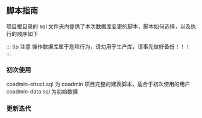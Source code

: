 ## 脚本指南
项目根目录的 sql 文件夹内提供了本次数据库变更的脚本，脚本如何选择，以及执行的顺序如下

::: tip 注意
操作数据库属于危险行为，请勿用于生产库，请事先做好备份！！！
:::

### 初次使用
coadmin-struct.sql 为 coadmin 项目完整的建表脚本，适合于初次使用的用户
coadmin-data.sql 为初始数据

### 更新迭代
